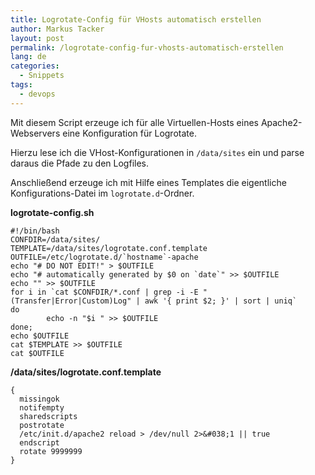 ```yaml
---
title: Logrotate-Config für VHosts automatisch erstellen
author: Markus Tacker
layout: post
permalink: /logrotate-config-fur-vhosts-automatisch-erstellen
lang: de
categories:
  - Snippets
tags:
  - devops
---
```

Mit diesem Script erzeuge ich für alle Virtuellen-Hosts eines Apache2-Webservers eine Konfiguration für Logrotate.

Hierzu lese ich die VHost-Konfigurationen in `/data/sites` ein und parse daraus die Pfade zu den Logfiles.

Anschließend erzeuge ich mit Hilfe eines Templates die eigentliche Konfigurations-Datei im `logrotate.d`-Ordner.

**logrotate-config.sh**  

    #!/bin/bash
    CONFDIR=/data/sites/
    TEMPLATE=/data/sites/logrotate.conf.template
    OUTFILE=/etc/logrotate.d/`hostname`-apache
    echo "# DO NOT EDIT!" > $OUTFILE
    echo "# automatically generated by $0 on `date`" >> $OUTFILE
    echo "" >> $OUTFILE
    for i in `cat $CONFDIR/*.conf | grep -i -E "(Transfer|Error|Custom)Log" | awk '{ print $2; }' | sort | uniq`
    do
            echo -n "$i " >> $OUTFILE
    done;
    echo $OUTFILE
    cat $TEMPLATE >> $OUTFILE
    cat $OUTFILE

**/data/sites/logrotate.conf.template**

    {
      missingok
      notifempty
      sharedscripts
      postrotate
      /etc/init.d/apache2 reload > /dev/null 2>&#038;1 || true
      endscript
      rotate 9999999
    }
